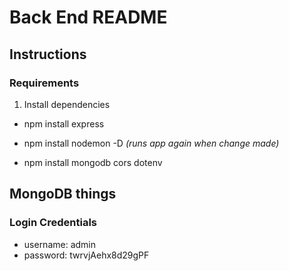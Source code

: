 # Back End README

## Instructions

### Requirements

1. Install dependencies

- npm install express

- npm install nodemon -D *(runs app again when change made)*

- npm install mongodb cors dotenv




## MongoDB things

### Login Credentials
- username: admin
- password: twrvjAehx8d29gPF
